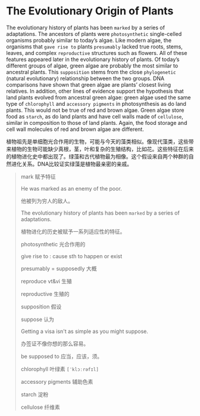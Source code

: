 # The Evolutionary Origin of Plants

The evolutionary history of plants has been `marked` by a series of adaptations. The ancestors of plants were `photosynthetic` single-celled organisms probably similar to today’s algae. Like modern algae, the organisms that `gave rise to` plants `presumably` lacked true roots, stems, leaves, and complex `reproductive` structures such as flowers. All of these features appeared later in the evolutionary history of plants. Of today’s different groups of algae, green algae are probably the most similar to ancestral plants. This `supposition` stems from the close `phylogenetic` (natural evolutionary) relationship between the two groups. DNA comparisons have shown that green algae are plants’ closest living relatives. In addition, other lines of evidence support the hypothesis that land plants evolved from ancestral green algae: green algae used the same type of `chlorophyll` and `accessory pigments` in photosynthesis as do land plants. This would not be true of red and brown algae. Green algae store food as `starch`, as do land plants and have cell walls made of `cellulose`, similar in composition to those of land plants. Again, the food storage and cell wall molecules of red and brown algae are different.

植物祖先是单细胞光合作用的生物，可能与今天的藻类相似。像现代藻类，这些带来植物的生物可能缺少真根，茎，叶和复杂的生殖结构，比如花。这些特征在后来的植物进化史中都出现了。绿藻和古代植物最为相像。这个假设来自两个种群的自然进化关系。DNA比较证实绿藻是植物最亲密的亲戚。

> mark 赋予特征
>
> He was marked as an enemy of the poor.
>
> 他被列为穷人的敌人。
>
> The evolutionary history of plants has been `marked` by a series of adaptations. 
>
> 植物进化的历史被赋予一系列适应性的特征。
>
> photosynthetic 光合作用的
>
> give rise to : cause sth to happen or exist
>
> presumably = supposedly 大概
>
> reproduce vt&vi 生殖
>
> reproductive 生殖的
>
> supposition 假设
>
> suppose 认为
>
> Getting a visa isn't as simple as you might suppose.
>
> 办签证不像你想的那么容易。
>
> be supposed to 应当，应该，须。
>
> chlorophyll 叶绿素 `[ˈklɔːrəfɪl]`
>
> accessory pigments 辅助色素
>
> starch 淀粉
>
> cellulose 纤维素

 